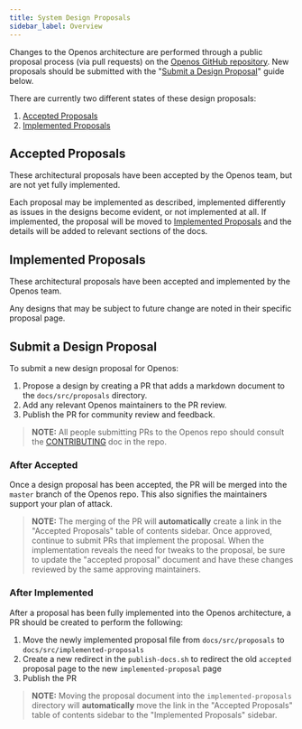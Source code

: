 ```yaml
---
title: System Design Proposals
sidebar_label: Overview
---
```


Changes to the Openos architecture are performed through a public proposal process (via pull requests) on the [Openos GitHub repository](https://github.com/openversenetwork/OpenOS.Prod). New proposals should be submitted with the "[Submit a Design Proposal](#submit-a-design-proposal)" guide below.

There are currently two different states of these design proposals:

1. [Accepted Proposals](./proposals/accepted-design-proposals.md)
2. [Implemented Proposals](./implemented-proposals/index.md)

## Accepted Proposals

These architectural proposals have been accepted by the Openos team, but are not yet fully implemented.

Each proposal may be implemented as described, implemented differently as issues in the designs become evident, or not implemented at all. If implemented, the proposal will be moved to [Implemented Proposals](./implemented-proposals/index.md) and the details will be added to relevant sections of the docs.

## Implemented Proposals

These architectural proposals have been accepted and implemented by the Openos team.

Any designs that may be subject to future change are noted in their specific proposal page.

## Submit a Design Proposal

To submit a new design proposal for Openos:

1. Propose a design by creating a PR that adds a markdown document to the `docs/src/proposals` directory.
2. Add any relevant Openos maintainers to the PR review.
3. Publish the PR for community review and feedback.

> **NOTE:** All people submitting PRs to the Openos repo should consult the [CONTRIBUTING](https://github.com/openversenetwork/OpenOS.Prod/blob/master/CONTRIBUTING.md) doc in the repo.

### After Accepted

Once a design proposal has been accepted, the PR will be merged into the `master` branch of the Openos repo. This also signifies the maintainers support your plan of attack.

> **NOTE:** The merging of the PR will **automatically** create a link in the "Accepted Proposals" table of contents sidebar.
> Once approved, continue to submit PRs that implement the proposal. When the implementation reveals the need for tweaks to the proposal, be sure to update the "accepted proposal" document and have these changes reviewed by the same approving maintainers.

### After Implemented

After a proposal has been fully implemented into the Openos architecture, a PR should be created to perform the following:

1. Move the newly implemented proposal file from `docs/src/proposals` to `docs/src/implemented-proposals`
2. Create a new redirect in the `publish-docs.sh` to redirect the old `accepted` proposal page to the new `implemented-proposal` page
3. Publish the PR

> **NOTE:** Moving the proposal document into the `implemented-proposals` directory will **automatically** move the link in the "Accepted Proposals" table of contents sidebar to the "Implemented Proposals" sidebar.
